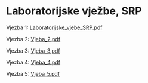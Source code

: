 # Laboratorijske vježbe, SRP

Vjezba 1: [Laboratorijske_vjebe_SRP.pdf](https://github.com/AntonioBalic/Laboratorijske-vjezbe-SRP/files/7364328/Laboratorijske_vjebe_SRP.pdf)

Vjezba 2: [Vjeba_2.pdf](https://github.com/AntonioBalic/Laboratorijske-vjezbe-SRP/files/7442551/Vjeba_2.pdf)

Vjezba 3: [Vjeba_3.pdf](https://github.com/AntonioBalic/Laboratorijske-vjezbe-SRP/files/7533690/Vjeba_3.pdf)

Vjezba 4: [Vjeba_4.pdf](https://github.com/AntonioBalic/Laboratorijske-vjezbe-SRP/files/7865013/Vjeba_4.pdf)

Vjezba 5: [Vjeba_5.pdf](https://github.com/AntonioBalic/Laboratorijske-vjezbe-SRP/files/7865050/Vjeba_5.pdf)

